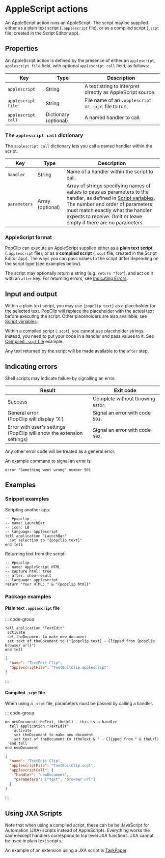 # AppleScript actions

An AppleScript action runs an AppleScript. The script may be supplied either as
a plain text script (`.applescript` file), or as a compiled script (`.scpt`
file, created in the Script Editor app).

## Properties

An AppleScript action is defined by the presence of either an `applescript`,
`applescript file` field, with optional `applescript call` field, as follows:

| Key                | Type                  | Description                                                |
| ------------------ | --------------------- | ---------------------------------------------------------- |
| `applescript`      | String                | A text string to interpret directly as AppleScript source. |
| `applescript file` | String                | File name of an `.applescript` or `.scpt` file to run.     |
| `applescript call` | Dictionary (optional) | A named handler to call.                                   |

### The `applescript call` dictionary

The `applescript call` dictionary lets you call a named handler within the
script.

| Key          | Type             | Description                                                                                                                                                                                                                                                                           |
| ------------ | ---------------- | ------------------------------------------------------------------------------------------------------------------------------------------------------------------------------------------------------------------------------------------------------------------------------------- |
| `handler`    | String           | Name of a handler within the script to call.                                                                                                                                                                                                                                          |
| `parameters` | Array (optional) | Array of strings specifying names of values to pass as parameters to the handler, as defined in [Script variables](./script-variables.md). The number and order of parameters must match exactly what the handler expects to receive. Omit or leave empty if there are no parameters. |

### AppleScript format

PopClip can execute an AppleScript supplied either as a **plain text script**
(`.applescript` file), or as a **compiled script** (`.scpt` file, created in the
Script Editor app). The ways you can pass values to the script differ depending
on the script type (see examples below).

The script may optionally return a string (e.g. `return "foo"`), and act on it
with an `after` key. For returning errors, see
[Indicating Errors](#indicating-errors).

## Input and output

Within a plain text script, you may use `{popclip text}` as a placeholder for
the selected text. PopClip will replace the placeholder with the actual text
before executing the script. Other placeholders are also available; see
[Script variables](./script-variables.md).

Within a compiled script (`.scpt`), you cannot use placeholder strings. Instead,
you need to put your code in a handler and pass values to it. See
[Compiled `.scpt` file](#compiled-scpt-file) example.

Any text returned by the script will be made available to the `after` step.

## Indicating errors

Shell scripts may indicate failure by signalling an error.

| Result                                                                   | Exit code                        |
| ------------------------------------------------------------------------ | -------------------------------- |
| Success                                                                  | Complete without throwing error. |
| General error<br>(PopClip will display 'X')                              | Signal an error with code `501`. |
| Error with user's settings<br>(PopClip will show the extension settings) | Signal an error with code `502`. |

Any other error code will be treated as a general error.

An example command to signal an error is:

```applescript
error "Something went wrong" number 501
```

## Examples

### Snippet examples

Scripting another app:

```applescript
-- #popclip
-- name: LaunchBar
-- icon: LB
-- language: applescript
tell application "LaunchBar"
  set selection to "{popclip text}"
end tell
```

Returning text from the script:

```applescript
-- #popclip
-- name: AppleScript HTML
-- capture html: true
-- after: show-result
-- language: applescript
return "Your HTML: " & "{popclip html}"
```

### Package examples

#### Plain text `.applescript` file

::: code-group

```applescript [TextEditClip.applescript]
tell application "TextEdit"
 activate
 set theDocument to make new document
 set text of theDocument to ("{popclip text} - Clipped from {popclip browser url}")
end tell
```

```json [Config.json]
{
  "name": "TextEdit Clip",
  "applescriptFile": "TextEditClip.applescript"
}
```

:::

#### Compiled `.scpt` file

When using a `.scpt` file, parameters must be passed by calling a handler.

::: code-group

```applescript [TextEditClip.scpt]
on newDocument(theText, theUrl) --this is a handler
  tell application "TextEdit"
    activate
    set theDocument to make new document
    set text of theDocument to (theText & " - Clipped from " & theUrl)
  end tell
end newDocument
```

```json [Config.json]
{
  "name": "TextEdit Clip",
  "applescriptFile": "TextEditClip.scpt",
  "applescriptCall": {
    "handler": "newDocument",
    "parameters": ["text", "browser url"]
  }
}
```

:::

## Using JXA Scripts

Note that when using a compiled script, these can be be JavaScript for
Automation (JXA) scripts instead of AppleScripts. Everything works the same
except handlers correspond to top level JXA functions. JXA cannot be used in
plain text scripts.

An example of an extension using a JXA script is
[TaskPaper](https://github.com/pilotmoon/PopClip-Extensions/tree/master/source/TaskPaper.popclipext).
